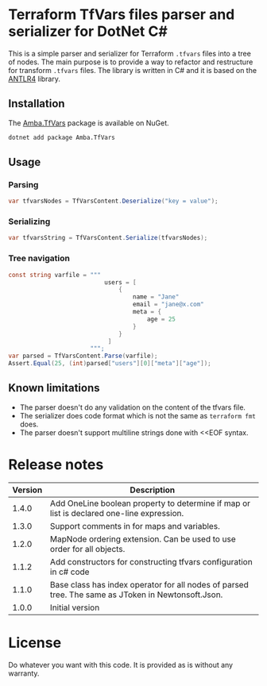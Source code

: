 ﻿# Terraform TfVars files parser and serializer for DotNet C#


This is a simple parser and serializer for Terraform `.tfvars` files into a tree of nodes.
The main purpose is to provide a way to refactor and restructure for transform `.tfvars` files.
The library is written in C# and it is based on the  [ANTLR4](https://www.antlr.org/) library.

## Installation

The [Amba.TfVars](https://www.nuget.org/packages/Amba.TfVars/1.3.0) package is available on NuGet.

```bash
dotnet add package Amba.TfVars
``` 

## Usage

### Parsing

```csharp
var tfvarsNodes = TfVarsContent.Deserialize("key = value");
```

### Serializing

```csharp
var tfvarsString = TfVarsContent.Serialize(tfvarsNodes);
```

### Tree navigation

```csharp
const string varfile = """
                           users = [                                
                               {
                                   name = "Jane"
                                   email = "jane@x.com"
                                   meta = {
                                       age = 25
                                   }
                               }
                            ]
                       """;
var parsed = TfVarsContent.Parse(varfile);
Assert.Equal(25, (int)parsed["users"][0]["meta"]["age"]);

```

## Known limitations

- The parser doesn't do any validation on the content of the tfvars file.
- The serializer does code format which is not the same as `terraform fmt` does.
- The parser doesn't support multiline strings done with <<EOF syntax.


# Release notes

| Version | Description                                                                                        |
|---------|----------------------------------------------------------------------------------------------------|
| 1.4.0   | Add OneLine boolean property to determine if map or list is declared one-line expression.          |
| 1.3.0   | Support comments in for maps and variables.                                                        |
| 1.2.0   | MapNode ordering extension. Can be used to use order for all objects.                              |
| 1.1.2   | Add constructors for constructing tfvars configuration in c# code                                  |
| 1.1.0   | Base class has index operator for all nodes of parsed tree. The same as JToken in Newtonsoft.Json. |
| 1.0.0   | Initial version                                                                                    |


# License

Do whatever you want with this code. 
It is provided as is without any warranty.

